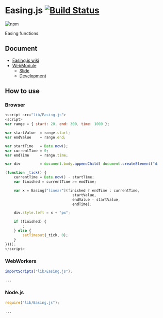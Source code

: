 # Easing.js [![Build Status](https://travis-ci.org/uupaa/Easing.js.png)](http://travis-ci.org/uupaa/Easing.js)

[![npm](https://nodei.co/npm/uupaa.easing.js.png?downloads=true&stars=true)](https://nodei.co/npm/uupaa.easing.js/)

Easing functions

## Document

- [Easing.js wiki](https://github.com/uupaa/Easing.js/wiki/Easing)
- [WebModule](https://github.com/uupaa/WebModule)
    - [Slide](http://uupaa.github.io/Slide/slide/WebModule/index.html)
    - [Development](https://github.com/uupaa/WebModule/wiki/Development)

## How to use

### Browser

```js
<script src="lib/Easing.js">
<script>
var range = { start: 20, end: 300, time: 1000 };

var startValue  = range.start;
var endValue    = range.end;

var startTime   = Date.now();
var currentTime = 0;
var endTime     = range.time;

var div         = document.body.appendChild( document.createElement("div") );

(function _tick() {
    currentTime = Date.now() - startTime;
    var finished = currentTime >= endTime;

    var x = Easing["linear"](finished ? endTime : currentTime,
                               startValue,
                               endValue - startValue,
                               endTime);

    div.style.left = x + "px";

    if (finished) {
        ;
    } else {
        setTimeout(_tick, 0);
    }
})();
</script>
```

### WebWorkers

```js
importScripts("lib/Easing.js");

...
```

### Node.js

```js
require("lib/Easing.js");

...
```

